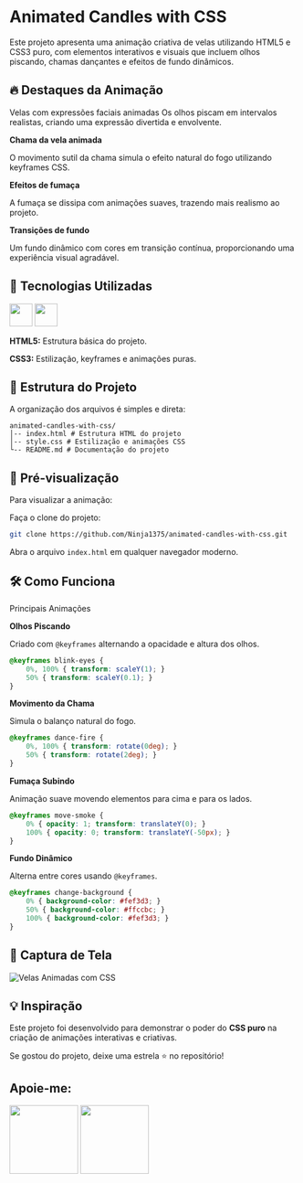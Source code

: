 # Animated Candles with CSS

Este projeto apresenta uma animação criativa de velas utilizando HTML5 e CSS3 puro, com elementos interativos e visuais que incluem olhos piscando, chamas dançantes e efeitos de fundo dinâmicos.

## 🔥 Destaques da Animação

Velas com expressões faciais animadas
Os olhos piscam em intervalos realistas, criando uma expressão divertida e envolvente.

**Chama da vela animada**

O movimento sutil da chama simula o efeito natural do fogo utilizando keyframes CSS.

**Efeitos de fumaça**

A fumaça se dissipa com animações suaves, trazendo mais realismo ao projeto.

**Transições de fundo**

Um fundo dinâmico com cores em transição contínua, proporcionando uma experiência visual agradável.

## 🚀 Tecnologias Utilizadas

<a href="https://programartudo.blogspot.com/2024/11/html-tudo-o-que-precisa-para-comecar.html" target="_blank"><img loading="lazy" src="https://cdn.jsdelivr.net/gh/devicons/devicon/icons/html5/html5-original.svg" width="40" height="40"/></a> 
<a href="https://programartudo.blogspot.com/2024/11/css-como-dar-estilo-ao-teu-website.html" target="_blank"><img loading="lazy" src="https://cdn.jsdelivr.net/gh/devicons/devicon/icons/css3/css3-original.svg" width="40" height="40"/></a>

**HTML5:** Estrutura básica do projeto.

**CSS3:** Estilização, keyframes e animações puras.

## 📂 Estrutura do Projeto

A organização dos arquivos é simples e direta:

```plaintext
animated-candles-with-css/
│-- index.html # Estrutura HTML do projeto
│-- style.css # Estilização e animações CSS
└-- README.md # Documentação do projeto
```

## 🎥 Pré-visualização

Para visualizar a animação:

Faça o clone do projeto:

   ```bash
   git clone https://github.com/Ninja1375/animated-candles-with-css.git
   ```

Abra o arquivo `index.html` em qualquer navegador moderno.

## 🛠️ Como Funciona

Principais Animações

**Olhos Piscando**

Criado com `@keyframes` alternando a opacidade e altura dos olhos.

```css
@keyframes blink-eyes {
    0%, 100% { transform: scaleY(1); }
    50% { transform: scaleY(0.1); }
}
```

**Movimento da Chama**

Simula o balanço natural do fogo.

```css
@keyframes dance-fire {
    0%, 100% { transform: rotate(0deg); }
    50% { transform: rotate(2deg); }
}
```

**Fumaça Subindo**

Animação suave movendo elementos para cima e para os lados.

```css
@keyframes move-smoke {
    0% { opacity: 1; transform: translateY(0); }
    100% { opacity: 0; transform: translateY(-50px); }
}
```

**Fundo Dinâmico**

Alterna entre cores usando `@keyframes`.

```css
@keyframes change-background {
    0% { background-color: #fef3d3; }
    50% { background-color: #ffccbc; }
    100% { background-color: #fef3d3; }
}
```

## 🎨 Captura de Tela

![Velas Animadas com CSS ](https://github.com/user-attachments/assets/3d61d93f-0708-4f29-9bd8-1bcc59145dae)


## 💡 Inspiração

Este projeto foi desenvolvido para demonstrar o poder do **CSS puro** na criação de animações interativas e criativas.

Se gostou do projeto, deixe uma estrela ⭐ no repositório!

## Apoie-me:
<a href="https://buymeacoffee.com/antonio13" target="_blank"><img loading="lazy" src="https://img.buymeacoffee.com/button-api/?text=Buy%20me%20a%20coffee&emoji=&slug=seu_nome_de_usuario&button_colour=FFDD00&font_colour=000000&font_family=Cookie&outline_colour=000000&coffee_colour=ffffff" width="120" height="120"></a>  <a href="https://www.paypal.com/donate/?hosted_button_id=DN574F28FYUNG" target="_blank"><img loading="lazy" src="https://upload.wikimedia.org/wikipedia/commons/b/b5/PayPal.svg" width="120" height="120"></a>

